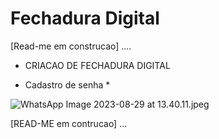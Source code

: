 # Fechadura Digital
[Read-me em construcao] ....
 
* CRIACAO DE FECHADURA DIGITAL


* Cadastro de senha *

![WhatsApp Image 2023-08-29 at 13.40.11.jpeg](..%2F..%2FDownloads%2FWhatsApp%20Image%202023-08-29%20at%2013.40.11.jpeg)

[READ-ME em contrucao] ...
